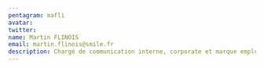 ```yaml
---
pentagram: mafli
avatar:
twitter:
name: Martin FLINOIS
email: martin.flinois@smile.fr
description: Chargé de communication interne, corporate et marque employeur
---
```

